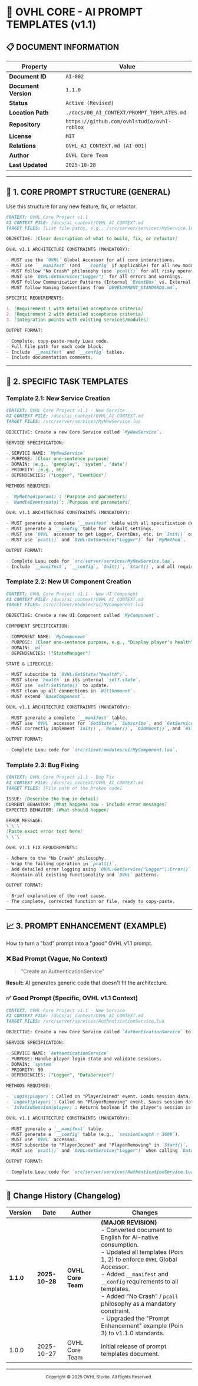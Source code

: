 # 💬 OVHL CORE - AI PROMPT TEMPLATES (v1.1)

## 📋 DOCUMENT INFORMATION

| Property             | Value                                       |
| -------------------- | ------------------------------------------- |
| **Document ID**      | `AI-002`                                    |
| **Document Version** | `1.1.0`                                     |
| **Status**           | `Active (Revised)`                          |
| **Location Path**    | `./docs/00_AI_CONTEXT/PROMPT_TEMPLATES.md`  |
| **Repository**       | `https://github.com/ovhlstudio/ovhl-roblox` |
| **License**          | `MIT`                                       |
| **Relations**        | `OVHL_AI_CONTEXT.md (AI-001)`               |
| **Author**           | `OVHL Core Team`                            |
| **Last Updated**     | `2025-10-28`                                |

---

## 🎯 1. CORE PROMPT STRUCTURE (GENERAL)

Use this structure for any new feature, fix, or refactor.

```markdown
CONTEXT: OVHL Core Project v1.1
AI CONTEXT FILE: /docs/ai_context/OVHL_AI_CONTEXT.md
TARGET FILES: [List file paths, e.g., /src/server/services/MyService.lua]

OBJECTIVE: [Clear description of what to build, fix, or refactor]

OVHL v1.1 ARCHITECTURE CONSTRAINTS (MANDATORY):

- MUST use the `OVHL` Global Accessor for all core interactions.
- MUST use `__manifest` (and `__config` if applicable) for all new modules/services.
- MUST follow "No Crash" philosophy (use `pcall()` for all risky operations).
- MUST use `OVHL:GetService("Logger")` for all errors and warnings.
- MUST follow Communication Patterns (Internal `EventBus` vs. External `RemoteManager`).
- MUST follow Naming Conventions from `DEVELOPMENT_STANDARDS.md`.

SPECIFIC REQUIREMENTS:

1. [Requirement 1 with detailed acceptance criteria]
2. [Requirement 2 with detailed acceptance criteria]
3. [Integration points with existing services/modules]

OUTPUT FORMAT:

- Complete, copy-paste-ready Luau code.
- Full file path for each code block.
- Include `__manifest` and `__config` tables.
- Include documentation comments.
```

---

## 🔧 2. SPECIFIC TASK TEMPLATES

### Template 2.1: New Service Creation

```markdown
CONTEXT: OVHL Core Project v1.1 - New Service
AI CONTEXT FILE: /docs/ai_context/OVHL_AI_CONTEXT.md
TARGET FILES: /src/server/services/MyNewService.lua

OBJECTIVE: Create a new Core Service called `MyNewService`.

SERVICE SPECIFICATION:

- SERVICE NAME: `MyNewService`
- PURPOSE: [Clear one-sentence purpose]
- DOMAIN: [e.g., 'gameplay', 'system', 'data']
- PRIORITY: [e.g., 80]
- DEPENDENCIES: ["Logger", "EventBus"]

METHODS REQUIRED:

- `MyMethod(param1)`: [Purpose and parameters]
- `HandleEvent(data)`: [Purpose and parameters]

OVHL v1.1 ARCHITECTURE CONSTRAINTS (MANDATORY):

- MUST generate a complete `__manifest` table with all specification details.
- MUST generate a `__config` table for default settings.
- MUST use `OVHL` accessor to get Logger, EventBus, etc. in `Init()` or `Start()`.
- MUST use `pcall()` and `OVHL:GetService("Logger")` for `MyMethod`.

OUTPUT FORMAT:

- Complete Luau code for `src/server/services/MyNewService.lua`.
- Include `__manifest`, `__config`, `Init()`, `Start()`, and all required methods.
```

### Template 2.2: New UI Component Creation

```markdown
CONTEXT: OVHL Core Project v1.1 - New UI Component
AI CONTEXT FILE: /docs/ai_context/OVHL_AI_CONTEXT.md
TARGET FILES: /src/client/modules/ui/MyComponent.lua

OBJECTIVE: Create a new UI Component called `MyComponent`.

COMPONENT SPECIFICATION:

- COMPONENT NAME: `MyComponent`
- PURPOSE: [Clear one-sentence purpose, e.g., "Display player's health"]
- DOMAIN: `ui`
- DEPENDENCIES: ["StateManager"]

STATE & LIFECYCLE:

- MUST subscribe to `OVHL:GetState("health")`.
- MUST store `health` in its internal `self.state`.
- MUST use `self:SetState()` to update.
- MUST clean up all connections in `WillUnmount`.
- MUST extend `BaseComponent`.

OVHL v1.1 ARCHITECTURE CONSTRAINTS (MANDATORY):

- MUST generate a complete `__manifest` table.
- MUST use `OVHL` accessor for `GetState`, `Subscribe`, and `GetService("StyleManager")`.
- MUST correctly implement `Init()`, `Render()`, `DidMount()`, and `WillUnmount()`.

OUTPUT FORMAT:

- Complete Luau code for `src/client/modules/ui/MyComponent.lua`.
```

### Template 2.3: Bug Fixing

```markdown
CONTEXT: OVHL Core Project v1.1 - Bug Fix
AI CONTEXT FILE: /docs/ai_context/OVHL_AI_CONTEXT.md
TARGET FILES: [File path of the broken code]

ISSUE: [Describe the bug in detail]
CURRENT BEHAVIOR: [What happens now - include error messages]
EXPECTED BEHAVIOR: [What should happen]

ERROR MESSAGE:
\`\`\`
[Paste exact error text here]
\`\`\`

OVHL v1.1 FIX REQUIREMENTS:

- Adhere to the "No Crash" philosophy.
- Wrap the failing operation in `pcall()`.
- Add detailed error logging using `OVHL:GetService("Logger"):Error()`.
- Maintain all existing functionality and `OVHL` patterns.

OUTPUT FORMAT:

- Brief explanation of the root cause.
- The complete, corrected function or file, ready to copy-paste.
```

---

## 📈 3. PROMPT ENHANCEMENT (EXAMPLE)

How to turn a "bad" prompt into a "good" OVHL v1.1 prompt.

### ❌ Bad Prompt (Vague, No Context)

> "Create an AuthenticationService"

**Result:** AI generates generic code that doesn't fit the architecture.

### ✅ Good Prompt (Specific, OVHL v1.1 Context)

```markdown
CONTEXT: OVHL Core Project v1.1 - New Service
AI CONTEXT FILE: /docs/ai_context/OVHL_AI_CONTEXT.md
TARGET FILES: /src/server/services/AuthenticationService.lua

OBJECTIVE: Create a new Core Service called `AuthenticationService` to manage player login state and session validation.

SERVICE SPECIFICATION:

- SERVICE NAME: `AuthenticationService`
- PURPOSE: Handle player login state and validate sessions.
- DOMAIN: `system`
- PRIORITY: 90
- DEPENDENCIES: ["Logger", "DataService"]

METHODS REQUIRED:

- `Login(player)`: Called on "PlayerJoined" event. Loads session data.
- `Logout(player)`: Called on "PlayerRemoving" event. Saves session data.
- `IsValidSession(player)`: Returns boolean if the player's session is active.

OVHL v1.1 ARCHITECTURE CONSTRAINTS (MANDATORY):

- MUST generate a `__manifest` table.
- MUST generate a `__config` table (e.g., `sessionLength = 3600`).
- MUST use `OVHL` accessor.
- MUST subscribe to "PlayerJoined" and "PlayerRemoving" in `Start()`.
- MUST use `pcall()` and `OVHL:GetService("Logger")` when calling `DataService`.

OUTPUT FORMAT:

- Complete Luau code for `src/server/services/AuthenticationService.lua`.
```

---

## 🔄 Change History (Changelog)

| Version   | Date           | Author             | Changes                                                                                                                                                                                                                                                                                                                                                                                              |
| --------- | -------------- | ------------------ | ---------------------------------------------------------------------------------------------------------------------------------------------------------------------------------------------------------------------------------------------------------------------------------------------------------------------------------------------------------------------------------------------------- |
| **1.1.0** | **2025-10-28** | **OVHL Core Team** | **(MAJOR REVISION)** <br/> - Converted document to English for AI-native consumption. <br/> - Updated all templates (Poin 1, 2) to enforce `OVHL` Global Accessor. <br/> - Added `__manifest` and `__config` requirements to all templates. <br/> - Added "No Crash" / `pcall` philosophy as a mandatory constraint. <br/> - Upgraded the "Prompt Enhancement" example (Poin 3) to v1.1.0 standards. |
| 1.0.0     | 2025-10-27     | OVHL Core Team     | Initial release of prompt templates document.                                                                                                                                                                                                                                                                                                                                                        |

---

<p align="center">
  <small>Copyright © 2025 OVHL Studio. All Rights Reserved.</small>
</p>
